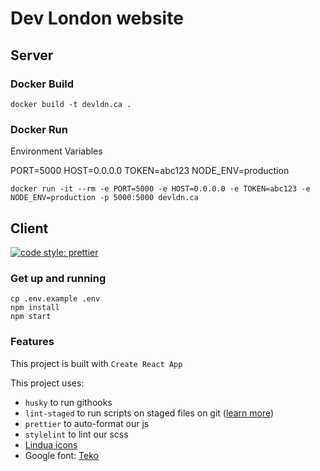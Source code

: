 # Dev London website

## Server

### Docker Build

`docker build -t devldn.ca .`

### Docker Run
Environment Variables

PORT=5000
HOST=0.0.0.0
TOKEN=abc123
NODE_ENV=production

`docker run -it --rm -e PORT=5000 -e HOST=0.0.0.0 -e TOKEN=abc123 -e NODE_ENV=production -p 5000:5000 devldn.ca`

## Client

[![code style: prettier](https://img.shields.io/badge/code_style-prettier-ff69b4.svg?style=flat-square)](https://github.com/prettier/prettier)

### Get up and running
```
cp .env.example .env
npm install
npm start
```

### Features
This project is built with `Create React App`

This project uses:

- `husky` to run githooks
- `lint-staged` to run scripts on staged files on git ([learn more](https://medium.com/@okonetchnikov/make-linting-great-again-f3890e1ad6b8))
- `prettier` to auto-format our js
- `stylelint` to lint our scss
- [Lindua icons](https://icomoon.io/icons-lindua.html)
- Google font: [Teko](https://fonts.google.com/specimen/Teko)
